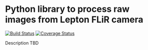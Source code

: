 Python library to process raw images from Lepton FLiR camera
===============

[![Build Status](https://img.shields.io/travis/bsail/flir-lepton-image/master.svg)](https://travis-ci.org/bsail/flir-lepton-image)
[![Coverage Status](https://img.shields.io/coveralls/github/bsail/flir-lepton-image/master.svg)](https://coveralls.io/github/bsail/flir-lepton-image?branch=master)

Description TBD
